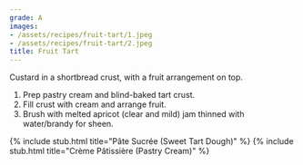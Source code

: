 ```yaml
---
grade: A
images:
- /assets/recipes/fruit-tart/1.jpeg
- /assets/recipes/fruit-tart/2.jpeg
title: Fruit Tart
---
```


Custard in a shortbread crust, with a fruit arrangement on top.


1. Prep pastry cream and blind-baked tart crust. 
2. Fill crust with cream and arrange fruit. 
3. Brush with melted apricot (clear and mild) jam thinned with water/brandy
for sheen.

{% include stub.html title="Pâte Sucrée (Sweet Tart Dough)" %}
{% include stub.html title="Crème Pâtissière (Pastry Cream)" %}